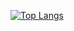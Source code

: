 [![Top Langs](https://github-readme-stats.vercel.app/api/top-langs/?username=frandreoli&layout=donut-vertical)](https://github.com/anuraghazra/github-readme-stats)
